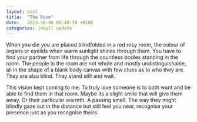 ```yaml
---
layout: post
title:  "The Room"
date:   2023-10-06 00:49:30 +0100
categories: jekyll update
---
```

When you die you are placed blindfolded in a red rosy room, the colour of organs
or eyelids when warm sunlight shines through them.
You have to find your partner from life through the countless bodies
standing in the room.
The people in the room are not whole and mostly undistinguishable,
all in the shape of a blank body canvas with few clues as to who they are.
They are also blind. They stand still and wait.

This vision kept coming to me.
To truly love someone is to both want and be able to find them in that room.
Maybe its a slight smile that will give them away.
Or their particular warmth.
A passing smell.
The way they might blindly gaze out in the distance but still feel you near,
recognise your presence just as you recognise theirs.


[jekyll-docs]: https://jekyllrb.com/docs/home
[jekyll-gh]:   https://github.com/jekyll/jekyll
[jekyll-talk]: https://talk.jekyllrb.com/
